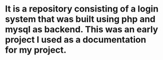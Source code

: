 # It is a repository consisting of a login system that was built using php and mysql as backend. This was an early project I used as a documentation for my project.
